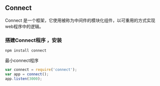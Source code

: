## Connect
Connect 是一个框架，它使用被称为中间件的模块化组件，以可重用的方式实现web程序中的逻辑。
### 搭建Connect程序 ，安装
```javascript
npm install connect
```
最小connect程序
```javascript
var connect = require('connect');
var app = connect();
app.listen(3000);
```
